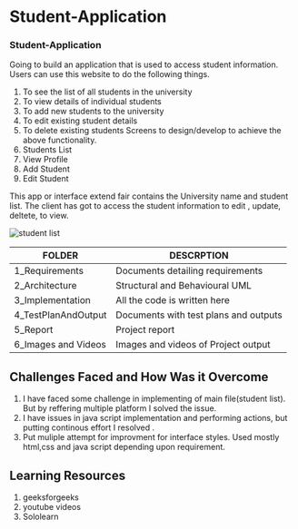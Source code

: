 # Student-Application

### Student-Application

Going to build an application that is used to access student information. Users can use
this website to do the following things.
1. To see the list of all students in the university
2. To view details of individual students
3. To add new students to the university
4. To edit existing student details
5. To delete existing students
Screens to design/develop to achieve the above functionality.
1. Students List
2. View Profile
3. Add Student
4. Edit Student 

This app or interface extend fair contains the University name and student list. The client has got to access the student information to edit , update, deltete, to view.

![student list](https://user-images.githubusercontent.com/90717512/153727615-a7082f9c-e91b-4176-ad6f-fe3a6d2c6b13.png)



| FOLDER              |                  DESCRPTION             |    
|---------------------|-----------------------------------------|
| 1_Requirements      |Documents detailing requirements         |             
| 2_Architecture      |Structural and Behavioural UML           |   
| 3_Implementation    |All the code is written here             |
| 4_TestPlanAndOutput |Documents with test plans and outputs    | 
| 5_Report            |Project report                           |
| 6_Images and Videos |Images and videos of Project output      | 




## Challenges Faced and How Was it Overcome

 1. I have faced some challenge in implementing of main file(student list). But by reffering multiple platform I solved the issue.
 2. I have issues in java script implementation and performing actions, but putting continous effort I resolved .
 3. Put muliple attempt for improvment for interface styles. Used mostly html,css and java script depending upon requirement.

## Learning Resources

 1. geeksforgeeks
 2. youtube videos
 3. Sololearn
 

